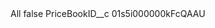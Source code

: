 <?xml version="1.0" encoding="UTF-8"?>
<CustomMetadata xmlns="http://soap.sforce.com/2006/04/metadata" xmlns:xsi="http://www.w3.org/2001/XMLSchema-instance" xmlns:xsd="http://www.w3.org/2001/XMLSchema">
    <label>All</label>
    <protected>false</protected>
    <values>
        <field>PriceBookID__c</field>
        <value xsi:type="xsd:string">01s5i000000kFcQAAU</value>
    </values>
</CustomMetadata>
